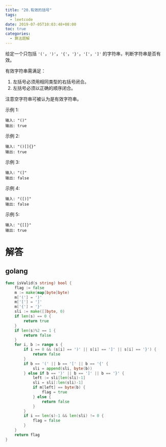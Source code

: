 ```yaml
---
title: "20.有效的括号"
tags:
  - leetcode
date: 2019-07-05T10:03:48+08:00
toc: true
categories:
  - 算法题解
---
```


给定一个只包括 `'('`，`')'`，`'{'`，`'}'`，`'['`，`']'` 的字符串，判断字符串是否有效。
<!--more-->

有效字符串需满足：

1. 左括号必须用相同类型的右括号闭合。
2. 左括号必须以正确的顺序闭合。

注意空字符串可被认为是有效字符串。

示例 1:
```
输入: "()"
输出: true
```
示例 2:
```
输入: "()[]{}"
输出: true
```
示例 3:
```
输入: "(]"
输出: false
```
示例 4:
```
输入: "([)]"
输出: false
```
示例 5:
```
输入: "{[]}"
输出: true
```

# 解答

## golang

```go
func isValid(s string) bool {
	flag := false
	m := make(map[byte]byte)
	m['('] = ')'
	m['['] = ']'
	m['{'] = '}'
	sli := make([]byte, 0)
	if len(s) == 0 {
		return true
	}
	if len(s)%2 == 1 {
		return false
	}
	for i, b := range s {
		if i == 0 && (s[i] == ')' || s[i] == ']' || s[i] == '}') {
			return false
		}
		if b == '(' || b == '[' || b == '{' {
			sli = append(sli, byte(b))
		} else if b == ')' || b == ']' || b == '}' {
			left := sli[len(sli)-1]
			sli = sli[:len(sli)-1]
			if m[left] == byte(b) {
				flag = true
			} else {
				return false
			}
		}
		if i == len(s)-1 && len(sli) != 0 {
			flag = false
		}
	}
	return flag
}
```